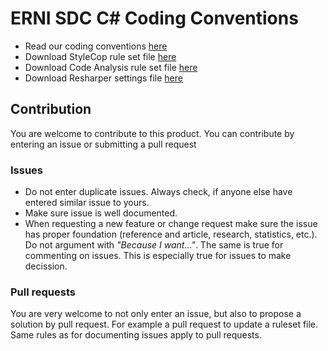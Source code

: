 # ERNI SDC C# Coding Conventions

 * Read our coding conventions [here](./Coding-Conventions.md)
 * Download StyleCop rule set file [here](./Settings.StyleCop)
 * Download Code Analysis rule set file [here](./ERNI.CodeAnalysis.ruleset)
 * Download Resharper settings file [here](./ERNI.Resharper20162.sln.DotSettings)
 
## Contribution

You are welcome to contribute to this product. You can contribute by entering an issue or submitting a pull request

### Issues

 * Do not enter duplicate issues. Always check, if anyone else have entered similar issue to yours.
 * Make sure issue is well documented.
 * When requesting a new feature or change request make sure the issue has proper foundation (reference and article, research, statistics, etc.). Do not argument with _"Because I want..."_. The same is true for commenting on issues. This is especially true for issues to make decission.

### Pull requests

You are very welcome to not only enter an issue, but also to propose a solution by pull request. For example a pull request to update a ruleset file. Same rules as for documenting issues apply to pull requests.
